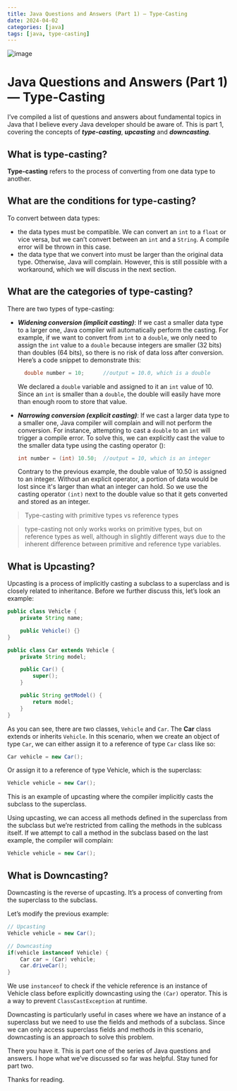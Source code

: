 ```yaml
---
title: Java Questions and Answers (Part 1) — Type-Casting
date: 2024-04-02
categories: [java]
tags: [java, type-casting]
---
```


![image](https://github.com/Firasama29/my-blog/assets/67781796/869a3342-187b-41bb-96f2-a6b61e4e4d32)

# Java Questions and Answers (Part 1) — Type-Casting

I’ve compiled a list of questions and answers about fundamental topics in Java that I believe every Java developer should be aware of. This is part 1, covering the concepts of ***type-casting***, ***upcasting*** and ***downcasting***.

## What is type-casting?
**Type-casting** refers to the process of converting from one data type to another.

## What are the conditions for type-casting?
To convert between data types:

- the data types must be compatible. We can convert an `int` to a `float` or vice versa, but we can’t convert between an `int` and a `String`. A compile error will be thrown in this case.
- the data type that we convert into must be larger than the original data type. Otherwise, Java will complain. However, this is still possible with a workaround, which we will discuss in the next section.

## What are the categories of type-casting?
There are two types of type-casting:

- ***Widening conversion (implicit casting)***: If we cast a smaller data type to a larger one, Java compiler will automatically perform the casting. For example, if we want to convert from `int` to a `double`, we only need to assign the `int` value to a `double` because integers are smaller (32 bits) than doubles (64 bits), so there is no risk of data loss after conversion. Here’s a code snippet to demonstrate this:
  ```java
    double number = 10;      //output = 10.0, which is a double
  ```
  We declared a `double` variable and assigned to it an `int` value of 10. Since an `int` is smaller than a `double`, the double will easily have more than enough room to store that value.

- ***Narrowing conversion (explicit casting)***: If we cast a larger data type to a smaller one, Java compiler will complain and will not perform the conversion. For instance, attempting to cast a `double` to an `int` will trigger a compile error. To solve this, we can explicitly cast the value to the smaller data type using the casting operator ():
  ```java
  int number = (int) 10.50;  //output = 10, which is an integer
  ```
  Contrary to the previous example, the double value of 10.50 is assigned to an integer. Without an explicit operator, a portion of data would be lost since it's larger than what an integer can hold. So we use the casting operator `(int)` next to the double value so that it gets converted and stored as an integer.

> Type-casting with primitive types vs reference types

> type-casting not only works works on primitive types, but on reference types as well, although in slightly different ways due to the inherent difference between primitive and reference type variables.

## What is Upcasting?
Upcasting is a process of implicitly casting a subclass to a superclass and is closely related to inheritance. Before we further discuss this, let’s look an example:
```java
public class Vehicle {
    private String name;

    public Vehicle() {}
}

public class Car extends Vehicle {
    private String model;

    public Car() {
        super();
    }

    public String getModel() {
        return model;
    }
}
```
As you can see, there are two classes, `Vehicle` and `Car`. The **Car** class extends or inherits `Vehicle`. In this scenario, when we create an object of type `Car`, we can either assign it to a reference of type `Car` class like so:
```java
Car vehicle = new Car();
```
Or assign it to a reference of type Vehicle, which is the superclass:
```java
Vehicle vehicle = new Car();
```
This is an example of upcasting where the compiler implicitly casts the subclass to the superclass.

Using upcasting, we can access all methods defined in the superclass from the subclass but we’re restricted from calling the methods in the sublcass itself. If we attempt to call a method in the subclass based on the last example, the compiler will complain:
```java
Vehicle vehicle = new Car();
```

## What is Downcasting?
Downcasting is the reverse of upcasting. It’s a process of converting from the superclass to the subclass.

Let’s modify the previous example:
```java
// Upcasting
Vehicle vehicle = new Car();

// Downcasting
if(vehicle instanceof Vehicle) {
    Car car = (Car) vehicle;
    car.driveCar();
}
```
We use `instanceof` to check if the vehicle reference is an instance of Vehicle class before explicitly downcasting using the `(Car)` operator. This is a way to prevent `ClassCastException` at runtime.

Downcasting is particularly useful in cases where we have an instance of a superclass but we need to use the fields and methods of a subclass. Since we can only access superclass fields and methods in this scenario, downcasting is an approach to solve this problem.

There you have it. This is part one of the series of Java questions and answers. I hope what we’ve discussed so far was helpful. Stay tuned for part two.

Thanks for reading.